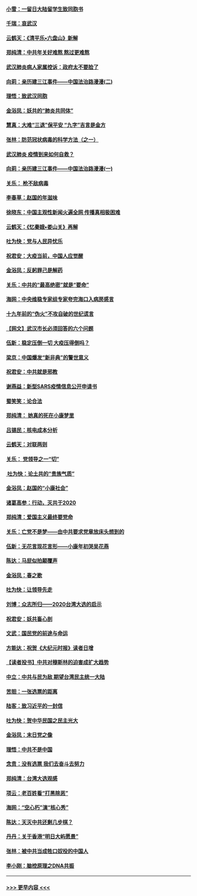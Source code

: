 #### [小雪：一留日大陆留学生致同胞书](../pages/nsc993/n11834624.md?t=02011102) 
#### [千瑞：哀武汉](../pages/nsc993/n11833647.md?t=02011102) 
#### [云鹤天：《清平乐▪六盘山》新解](../pages/nsc993/n11833611.md?t=02011102) 
#### [郑纯清：中共年关好难熬 熬过更难熬](../pages/nsc993/n11833489.md?t=02011102) 
#### [武汉肺炎病人家属控诉：政府太不要脸了](../pages/nsc993/n11833205.md?t=02011102) 
#### [向莉：亲历建三江事件——中国法治路漫漫(二)](../pages/nsc993/n11829102.md?t=02011102) 
#### [理悟：致武汉同胞](../pages/nsc993/n11831522.md?t=02011102) 
#### [金浴凤：妖共的“肺炎共同体”](../pages/nsc993/n11829448.md?t=02011102) 
#### [慧真：大难“三退”保平安 “九字”吉言是金方](../pages/nsc993/n11829501.md?t=02011102) 
#### [张林：防范冠状病毒的科学方法（之一）](../pages/nsc993/n11828618.md?t=02011102) 
#### [武汉肺炎 疫情到来如何自救？](../pages/nsc993/n11827632.md?t=02011102) 
#### [向莉：亲历建三江事件——中国法治路漫漫(一)](../pages/nsc993/n11827190.md?t=02011102) 
#### [关乐： 枪不敌病毒](../pages/nsc993/n11826746.md?t=02011102) 
#### [李春草：赵国的年滋味](../pages/nsc993/n11826321.md?t=02011102) 
#### [徐晓东：中国主观性新闻火遍全网 传播真相极困难](../pages/nsc993/n11826508.md?t=02011102) 
#### [云鹤天：《忆秦娥▪娄山关》再解](../pages/nsc993/n11824682.md?t=02011102) 
#### [吐为快：党与人民异忧乐](../pages/nsc993/n11824660.md?t=02011102) 
#### [祝君安：大疫当前，中国人应觉醒](../pages/nsc993/n11821946.md?t=02011102) 
#### [金浴凤：反躬罪己是解药](../pages/nsc993/n11820280.md?t=02011102) 
#### [关乐：中共的“最高绝密”就是“要命”](../pages/nsc993/n11816946.md?t=02011102) 
#### [海网：中央维稳专家组专家夸完海口入病房感言](../pages/nsc993/n11815138.md?t=02011102) 
#### [十九年前的“伪火”不攻自破的世纪谎言](../pages/nsc993/n11813238.md?t=02011102) 
#### [【网文】武汉市长必须回答的六个问题](../pages/nsc993/n11813848.md?t=02011102) 
#### [伍新：稳定压倒一切 大疫压得倒吗？](../pages/nsc993/n11812634.md?t=02011102) 
#### [梁京：中国爆发“新非典”的警世意义](../pages/nsc993/n11812554.md?t=02011102) 
#### [祝君安：中共就是邪教](../pages/nsc993/n11812431.md?t=02011102) 
#### [谢燕益：新型SARS疫情信息公开申请书](../pages/nsc993/n11808840.md?t=02011102) 
#### [蜀笑笑：论合法](../pages/nsc993/n11808064.md?t=02011102) 
#### [郑纯清： 她真的死在小康梦里](../pages/nsc993/n11806623.md?t=02011102) 
#### [吕锡民：核电成本分析](../pages/nsc993/n11806284.md?t=02011102) 
#### [云鹤天：对联两则](../pages/nsc993/n11805957.md?t=02011102) 
#### [关乐： 党领导之一“切”](../pages/nsc993/n11804505.md?t=02011102) 
#### [ 吐为快：论土共的“贵族气质”](../pages/nsc993/n11804490.md?t=02011102) 
#### [金浴凤：赵国的“小康社会”](../pages/nsc993/n11804452.md?t=02011102) 
#### [诸葛高参：行动，灭共于2020](../pages/nsc993/n11804120.md?t=02011102) 
#### [郑纯清：爱国主义最终要党命](../pages/nsc993/n11802197.md?t=02011102) 
#### [关乐：亡党不是梦——由中共要求党章放床头想到的](../pages/nsc993/n11802156.md?t=02011102) 
#### [伍新：无花言现花言形——小康年初哭吴花燕](../pages/nsc993/n11800044.md?t=02011102) 
#### [陈达：马屁似拍颠覆声](../pages/nsc993/n11800010.md?t=02011102) 
#### [金浴凤：春之歌](../pages/nsc993/n11797687.md?t=02011102) 
#### [吐为快：让领导先走](../pages/nsc993/n11797512.md?t=02011102) 
#### [刘博：众志所归——2020台湾大选的启示](../pages/nsc993/n11796878.md?t=02011102) 
#### [祝君安：妖共畜心剖](../pages/nsc993/n11794273.md?t=02011102) 
#### [文武：国民党的前途与命运](../pages/nsc993/n11794198.md?t=02011102) 
#### [方能达：祝贺《大纪元时报》读者日增](../pages/nsc993/n11793807.md?t=02011102) 
#### [【读者投书】中共对穆斯林的迫害成扩大趋势](../pages/nsc993/n11791371.md?t=02011102) 
#### [中立：中共与民为敌 期望台湾民主统一大陆](../pages/nsc993/n11790392.md?t=02011102) 
#### [苦胆：一张选票的距离](../pages/nsc993/n11788914.md?t=02011102) 
#### [陆客：致习近平的一封信](../pages/nsc993/n11788867.md?t=02011102) 
#### [吐为快：贺中华民国之民主光大](../pages/nsc993/n11788618.md?t=02011102) 
#### [金浴凤：末日党之像](../pages/nsc993/n11787475.md?t=02011102) 
#### [理悟：中共不是中国](../pages/nsc993/n11787463.md?t=02011102) 
#### [念贲：没有选票  我们去奋斗去努力](../pages/nsc993/n11787398.md?t=02011102) 
#### [郑纯清：台湾大选观感](../pages/nsc993/n11786210.md?t=02011102) 
#### [项云：老百姓看“打黑除恶”](../pages/nsc993/n11785398.md?t=02011102) 
#### [海网：“空心朽”演“核心秀”](../pages/nsc993/n11783874.md?t=02011102) 
#### [陈达：天灭中共还剩几步棋？](../pages/nsc993/n11783719.md?t=02011102) 
#### [丹丹：关于香港“明日大屿愿景”](../pages/nsc993/n11783273.md?t=02011102) 
#### [张林：被中共当成牲口奴役的中国人](../pages/nsc993/n11782397.md?t=02011102) 
#### [李小刚：脑控原理之DNA共振](../pages/nsc993/n11780962.md?t=02011102) 

----
#### [ >>> 更早内容 <<< ](../indexes/nsc993-earlier.md)
